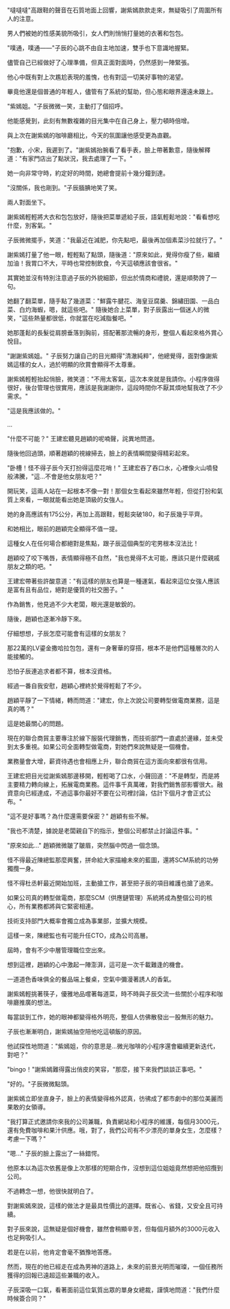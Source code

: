 "噠噠噠"高跟鞋的聲音在石質地面上回響，謝紫嫣款款走來，無疑吸引了周圍所有人的注意。

男人們被她的性感美貌所吸引，女人們則悄悄打量她的衣著和包包。

"噗通，噗通——"子辰的心跳不由自主地加速，雙手也下意識地握緊。

儘管自己已經做好了心理準備，但真正面對面時，仍然感到一陣緊張。

他心中既有對上次尷尬表現的羞愧，也有對這一切美好事物的渴望。

畢竟他還是個普通的年輕人，儘管有了系統的幫助，但心態和眼界還遠未跟上。

"紫嫣姐。"子辰微微一笑，主動打了個招呼。

他能感覺到，此刻有無數複雜的目光集中在自己身上，壓力頓時倍增。

與上次在謝紫嫣的咖啡廳相比，今天的氛圍讓他感受更為直觀。

"抱歉，小宋，我遲到了。"謝紫嫣抬腕看了看手表，臉上帶著歉意，隨後解釋道："有家門店出了點狀況，我去處理了一下。"

她一向非常守時，約定好的時間，她總會提前十幾分鐘到達。

"沒關係，我也剛到。"子辰腼腆地笑了笑。

兩人對面坐下。

謝紫嫣輕輕將大衣和包包放好，隨後把菜單遞給子辰，語氣輕鬆地說："看看想吃什麼，別客氣。"

子辰微微擺手，笑道："我最近在減肥，你先點吧，最後再加個素菜沙拉就行了。"

謝紫嫣打量了他一眼，輕輕點了點頭，隨後道："原來如此，覺得你瘦了些，繼續加油！我胃口不大，平時也常控制飲食，今天這頓應該會很省。" 

其實她並沒有特別注意過子辰的外貌細節，但出於情商和禮貌，還是順勢誇了一句。

她翻了翻菜單，隨手點了幾道菜："鮮露牛腱花、海皇豆腐羹、錦繡田園、一品白菜、白灼海蝦，嗯，就這些吧。" 隨後她合上菜單，對子辰露出一個迷人的微笑，"這些熱量都很低，你就當在吃減脂餐吧。"

她那蓬鬆的長髮從肩膀垂落到胸前，搭配著那流暢的身形，整個人看起來格外賞心悅目。

"謝謝紫嫣姐。" 子辰努力讓自己的目光顯得"清澈純粹"，他總覺得，面對像謝紫嫣這樣的女人，過於明顯的欣賞會顯得不太尊重。

謝紫嫣輕輕抬起俏臉，微笑道："不用太客氣，這次本來就是我請你。小程序做得很好，後台管理也很實用，應該是我謝謝你，這段時間你不厭其煩地幫我改了不少需求。"

"這是我應該做的。"

...

"什麼不可能？" 王建宏聽見趙穎的呢喃聲，詫異地問道。

隨後他回過頭，順著趙穎的視線掃去，臉上的表情瞬間變得精彩起來。

"卧槽！怪不得子辰今天打扮得這麼花哨！" 王建宏吞了吞口水，心裡像火山噴發般沸騰，"這…不會是他女朋友吧？"

開玩笑，這兩人站在一起根本不像一對！那個女生看起來雖然年輕，但從打扮和氣質上來看，一眼就能看出她是頂級的女強人。

她的身高應該有175公分，再加上高跟鞋，輕鬆突破180，和子辰幾乎平齊。

和她相比，眼前的趙穎完全顯得不值一提。

這種女人在任何場合都絕對是焦點，跟子辰這個典型的宅男根本沒法比！

趙穎咬了咬下嘴唇，表情顯得極不自然，"我也覺得不太可能，應該只是什麼親戚朋友之類的吧。"

王建宏帶著些許酸意道："有這樣的朋友也算是一種運氣，看起來這位女強人應該是富有且有品位，絕對是優質的社交圈子。"

作為銷售，他見過不少大老闆，眼光還是敏銳的。

隨後，趙穎也逐漸冷靜下來。

仔細想想，子辰怎麼可能會有這樣的女朋友？

那22萬的LV鎏金撒哈拉包包，還有一身奢華的穿搭，根本不是他們這種層次的人能接觸的。

恐怕子辰連追求者都不算，根本沒資格。

經過一番自我安慰，趙穎心裡終於覺得輕鬆了不少。

趙穎平靜了一下情緒，轉而問道："建宏，你上次說公司要轉型做電商業務，這是真的嗎？"

這是她最關心的問題。

現在的聯合商貿主要專注於線下服裝代理銷售，而技術部門一直處於邊緣，並未受到太多重視。如果公司全面轉型做電商，對她們來說無疑是一個機會。

業務量會大增，薪資待遇也會相應上升，聯合商貿在這方面向來都很有信用。

王建宏把目光從謝紫嫣那邊移開，輕輕喝了口水，小聲回道："不是轉型，而是將主要精力轉向線上，拓展電商業務。這件事千真萬確，對我們銷售部影響很大。融資意向已經達成，不過這事你最好不要在公司裡討論，估計下個月才會正式公布。"

"這不是好事嗎？為什麼還需要保密？" 趙穎有些不解。

"我也不清楚，據說是老闆親自下的指示，整個公司都禁止討論這件事。"

"原來如此…" 趙穎微微皺了皺眉，突然腦中閃過一個念頭。

怪不得最近陳總監那麼興奮，拼命給大家描繪未來的藍圖，還將SCM系統的功勞獨攬一身。

怪不得杜丞軒最近開始加班，主動搶工作，甚至把子辰的項目維護也搶了過來。

如果公司真的轉型做電商，那麼SCM（供應鏈管理）系統將成為整個公司的核心，所有業務都將與它緊密相連。

技術支持部門大概率會獨立成為事業部，並擴大規模。

這樣一來，陳總監也有可能升任CTO，成為公司高層。

屆時，會有不少中層管理職位空出來。

想到這裡，趙穎的心中激起一陣澎湃，這可是一次千載難逢的機會。

一道道色香味俱全的餐品端上餐桌，空氣中彌漫著誘人的香氣。

謝紫嫣輕挑著筷子，優雅地品嚐著每道菜，時不時與子辰交流一些關於小程序和咖啡廳推廣的想法。

每當談到工作，她的眼神都變得格外明亮，整個人仿佛散發出一股無形的魅力。

子辰也漸漸明白，謝紫嫣抽空陪他吃這頓飯的原因。

他試探性地問道："紫嫣姐，你的意思是…微光咖啡的小程序還會繼續更新迭代，對吧？"

"bingo！"謝紫嫣難得露出俏皮的笑容，"那麼，接下來我們談談正事吧。"

"好的。"子辰微微點頭。

謝紫嫣立即坐直身子，臉上的表情變得格外認真，彷彿成了都市劇中的那位美麗而果敢的女領導。

"我打算正式邀請你來我的公司兼職，負責網站和小程序的維護，每個月3000元，還有免費咖啡和果汁供應。哦，對了，我們公司有不少漂亮的單身女生，怎麼樣？考慮一下嗎？"

"嗯…" 子辰的臉上露出了一絲錯愕。

他原本以為這次依舊是像上次那樣的短期合作，沒想到這位姐姐竟然想把他招攬到公司。

不過轉念一想，他很快就明白了。

對謝紫嫣來說，這樣的做法才是最具性價比的選擇。既省心、省錢，又安全且可持續。

對子辰來說，這無疑是個好機會，雖然會稍顯辛苦，但每個月額外的3000元收入也足夠吸引人。

若是在以前，他肯定會毫不猶豫地答應。

然而，現在的他已經走在成為男神的道路上，未來的前景光明而璀璨，一個任務所獲得的回報已遠超這些兼職的收入。

子辰深吸一口氣，看著面前這位氣質出眾的單身女總裁，謹慎地問道："我們什麼時候簽合同？"